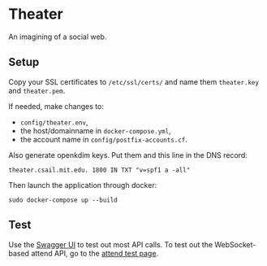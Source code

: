 # Theater

An imagining of a social web.

## Setup

Copy your SSL certificates to ```/etc/ssl/certs/``` and name them ```theater.key``` and ```theater.pem```.

If needed, make changes to:
- ```config/theater.env```,
- the host/domainname in ```docker-compose.yml```,
- the account name in ```config/postfix-accounts.cf```.

Also generate openkdim keys. Put them and this line in the DNS record:

    theater.csail.mit.edu. 1800 IN TXT "v=spf1 a -all"

Then launch the application through docker:

    sudo docker-compose up --build

## Test

Use the [Swagger UI](https://theater.csail.mit.edu/docs) to test out most API calls.
To test out the WebSocket-based attend API, go to the [attend test page](https://theater.csail.mit.edu/attend.html).
